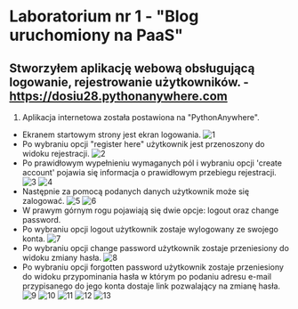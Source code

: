 # Laboratorium nr 1 - "Blog uruchomiony na PaaS"
## Stworzyłem aplikację webową obsługującą logowanie, rejestrowanie użytkowników. - https://dosiu28.pythonanywhere.com
1. Aplikacja internetowa została postawiona na "PythonAnywhere".
* Ekranem startowym strony jest ekran logowania.
![1](zrzuty/login-1.PNG)
* Po wybraniu opcji "register here" użytkownik jest przenoszony do widoku rejestracji.
![2](zrzuty/register-1.PNG)
* Po prawidłowym wypełnieniu wymaganych pól i wybraniu opcji 'create account' pojawia się informacja o prawidłowym przebiegu rejestracji.
![3](zrzuty/register-2.PNG)
![4](zrzuty/register-3.PNG)
* Następnie za pomocą podanych danych użytkownik może się zalogować.
![5](zrzuty/login-2.PNG)
![6](zrzuty/dashboard-1.PNG)
* W prawym górnym rogu pojawiają się dwie opcje: logout oraz change password.
* Po wybraniu opcji logout użytkownik zostaje wylogowany ze swojego konta.
![7](zrzuty/logout-1.PNG)
* Po wybraniu opcji change password użytkownik zostaje przeniesiony do widoku zmiany hasła.
![8](zrzuty/change-1.PNG)
* Po wybraniu opcji forgotten password użytkownik zostaje przeniesiony do widoku przypominania hasła w którym po podaniu adresu e-mail przypisanego do jego konta dostaje link pozwalający na zmianę hasła.
![9](zrzuty/forgotten-1.PNG)
![10](zrzuty/forgotten-2.PNG)
![11](zrzuty/forgotten-3.PNG)
![12](zrzuty/forgotten-4.PNG)
![13](zrzuty/admin-1.PNG)